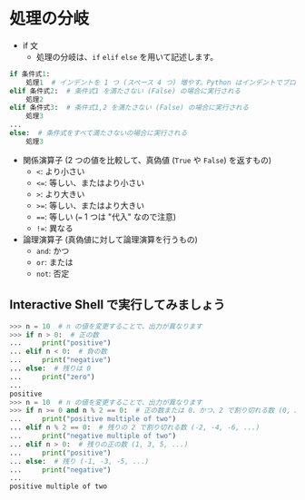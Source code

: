 # 処理の分岐
* if 文
  * 処理の分岐は、`if` `elif` `else` を用いて記述します。

```python
if 条件式1:
    処理1  # インデントを 1 つ (スペース 4 つ) 増やす。Python はインデントでブロックを表現します
elif 条件式2:  # 条件式1 を満たさない (False) の場合に実行される
    処理2
elif 条件式3:  # 条件式1,2 を満たさない (False) の場合に実行される
    処理3
...
else:  # 条件式をすべて満たさないの場合に実行される
    処理3
```

* 関係演算子 (2 つの値を比較して、真偽値 (`True` や `False`) を返すもの)
  * `<`: より小さい
  * `<=`: 等しい、またはより小さい
  * `>`: より大きい
  * `>=`: 等しい、またはより大きい
  * `==`: 等しい (`=` 1 つは "代入" なので注意)
  * `!=`: 異なる
* 論理演算子 (真偽値に対して論理演算を行うもの)
  * `and`: かつ
  * `or`: または
  * `not`: 否定

## Interactive Shell で実行してみましょう
```python
>>> n = 10  # n の値を変更することで、出力が異なります
>>> if n > 0:  # 正の数
...     print("positive")
... elif n < 0:  # 負の数
...     print("negative")
... else:  # 残りは 0
...     print("zero")
...
positive
>>> n = 10  # n の値を変更することで、出力が異なります
>>> if n >= 0 and n % 2 == 0:  # 正の数または 0、かつ、2 で割り切れる数 (0, 2, 4, ...)
...     print("positive multiple of two")
... elif n % 2 == 0:  # 残りの 2 で割り切れる数 (-2, -4, -6, ...)
...     print("negative multiple of two")
... elif n > 0:  # 残りの正の数 (1, 3, 5, ...)
...     print("positive")
... else:  # 残り (-1, -3, -5, ...)
...     print("negative")
...
positive multiple of two
```